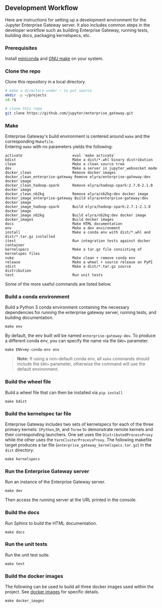 ## Development Workflow

Here are instructions for setting up a development environment for the Jupyter Enterprise Gateway 
server. It also includes common steps in the developer workflow such as building Enterprise Gateway, 
running tests, building docs, packaging kernelspecs, etc.

### Prerequisites

Install [miniconda](https://conda.io/miniconda.html) and [GNU make](https://www.gnu.org/software/make/) on your system.

### Clone the repo

Clone this repository in a local directory.

```bash
# make a directory under ~ to put source
mkdir -p ~/projects
cd !$

# clone this repo
git clone https://github.com/jupyter/enterprise_gateway.git
```
### Make

Enterprise Gateway's build environment is centered around `make` and the corresponding `Makefile`.  
Entering `make` with no parameters yields the following:

```
activate                       eval `make activate`
bdist                          Make a dist/*.whl binary distribution
clean                          Make a clean source tree
dev                            Make a server in jupyter_websocket mode
docker_clean                   Remove docker images
docker_clean_enterprise-gateway Remove elyra/enterprise-gateway:dev docker image
docker_clean_hadoop-spark      Remove elyra/hadoop-spark:2.7.0-2.1.0 docker image
docker_clean_nb2kg             Remove elyra/nb2kg:dev docker image
docker_image_enterprise-gateway Build elyra/enterprise-gateway:dev docker image
docker_image_hadoop-spark      Build elyra/hadoop-spark:2.7.1-2.1.0 docker image
docker_image_nb2kg             Build elyra/nb2kg:dev docker image 
docker_images                  Build docker images
docs                           Make HTML documentation
env                            Make a dev environment
install                        Make a conda env with dist/*.whl and dist/*.tar.gz installed
itest                          Run integration tests against docker container
kernelspecs                    Make a tar.gz file consisting of kernelspec files
nuke                           Make clean + remove conda env
release                        Make a wheel + source release on PyPI
sdist                          Make a dist/*.tar.gz source distribution
test                           Run unit tests
```
Some of the more useful commands are listed below.

### Build a conda environment

Build a Python 3 conda environment containing the necessary dependencies for
running the enterprise gateway server, running tests, and building documentation.

```
make env
```

By default, the env built will be named `enterprise-gateway-dev`.  To produce a different conda env, 
you can specify the name via the `ENV=` parameter. 

```
make ENV=my-conda-env env
```

>**Note:** If using a non-default conda env, all `make` commands should include the `ENV=` parameter, 
otherwise the command will use the default environment.

### Build the wheel file

Build a wheel file that can then be installed via `pip install`

```
make bdist
```

### Build the kernelspec tar file

Enterprise Gateway includes two sets of kernelspecs for each of the three primary kernels: `IPython`,`IR`, 
and `Toree` to demonstrate remote kernels and their corresponding launchers.  One set uses the 
`DistributedProcessProxy` while the other uses  the `YarnClusterProcessProxy`. The following makefile 
target produces a tar file (`enterprise_gateway_kernelspecs.tar.gz`) in the `dist` directory.

```
make kernelspecs
```

### Run the Enterprise Gateway server

Run an instance of the Enterprise Gateway server.

```
make dev
```

Then access the running server at the URL printed in the console.

### Build the docs

Run Sphinx to build the HTML documentation.

```
make docs
```

### Run the unit tests

Run the unit test suite.

```
make test
```

### Build the docker images

The following can be used to build all three docker images used within the project.  See 
[docker images](docker.html) for specific details.

```
make docker_images
```